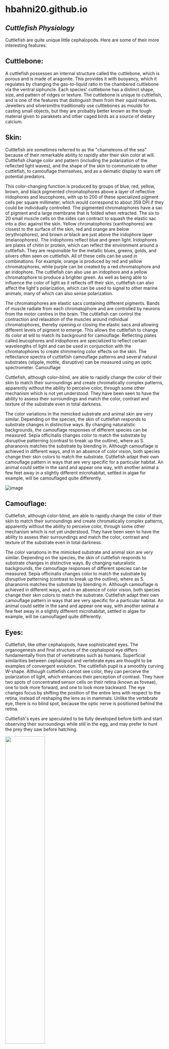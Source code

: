 # hbahni20.github.io
*Cuttlefish Physiology*
--
Cuttlefish are quite unique little cephalopods. Here are some of their more interesting features:

Cuttlebone:
--
A cuttlefish possesses an internal structure called the cuttlebone, which is porous and is made of aragonite. This provides it with buoyancy, which it regulates by changing the gas-to-liquid ratio in the chambered cuttlebone via the ventral siphuncle. Each species' cuttlebone has a distinct shape, size, and pattern of ridges or texture. The cuttlebone is unique to cuttlefish, and is one of the features that distinguish them from their squid relatives. Jewellers and silversmiths traditionally use cuttlebones as moulds for casting small objects, but they are probably better known as the tough material given to parakeets and other caged birds as a source of dietary calcium.

Skin:
--
Cuttlefish are sometimes referred to as the "chameleons of the sea" because of their remarkable ability to rapidly alter their skin color at will. Cuttlefish change color and pattern (including the polarization of the reflected light waves), and the shape of the skin to communicate to other cuttlefish, to camouflage themselves, and as a deimatic display to warn off potential predators.

This color-changing function is produced by groups of blue, red, yellow, brown, and black pigmented chromatophores above a layer of reflective iridophores and leucophores, with up to 200 of these specialized pigment cells per square millimeter, which would correspond to about 359 DPI if they could be individually controlled. The pigmented chromatophores have a sac of pigment and a large membrane that is folded when retracted. The six to 20 small muscle cells on the sides can contract to squash the elastic sac into a disc against the skin. Yellow chromatophores (xanthophores) are closest to the surface of the skin, red and orange are below (erythrophores), and brown or black are just above the iridophore layer (melanophores). The iridophores reflect blue and green light. Iridophores are plates of chitin or protein, which can reflect the environment around a cuttlefish. They are responsible for the metallic blues, greens, golds, and silvers often seen on cuttlefish. All of these cells can be used in combinations. For example, orange is produced by red and yellow chromatophores, while purple can be created by a red chromatophore and an iridophore. The cuttlefish can also use an iridophore and a yellow chromatophore to produce a brighter green. As well as being able to influence the color of light as it reflects off their skin, cuttlefish can also affect the light's polarization, which can be used to signal to other marine animals, many of which can also sense polarization.

The chromatophores are elastic sacs containing different pigments. Bands of muscle radiate from each chromatophore and are controlled by neurons from the motor centres in the brain. The cuttlefish can control the contraction and relaxation of the muscles around individual chromatophores, thereby opening or closing the elastic sacs and allowing different levels of pigment to emerge. This allows the cuttlefish to change its color at will to match its background for camouflage. Reflecting plates called leucophores and iridophores are specialized to reflect certain wavelengths of light and can be used in conjunction with the chromatophores to create shimmering color effects on the skin. The reflectance spectra of cuttlefish camouflage patterns and several natural substrates (stipple, mottle, disruptive) can be measured using an optic spectrometer.
Camouflage

Cuttlefish, although color-blind, are able to rapidly change the color of their skin to match their surroundings and create chromatically complex patterns, apparently without the ability to perceive color, through some other mechanism which is not yet understood. They have been seen to have the ability to assess their surroundings and match the color, contrast and texture of the substrate even in total darkness.

The color variations in the mimicked substrate and animal skin are very similar. Depending on the species, the skin of cuttlefish responds to substrate changes in distinctive ways. By changing naturalistic backgrounds, the camouflage responses of different species can be measured. Sepia officinalis changes color to match the substrate by disruptive patterning (contrast to break up the outline), where as S. pharanonis matches the substrate by blending in. Although camouflage is achieved in different ways, and in an absence of color vision, both species change their skin colors to match the substrate. Cuttlefish adapt their own camouflage pattern in ways that are very specific for a particular habitat. An animal could settle in the sand and appear one way, with another animal a few feet away in a slightly different microhabitat, settled in algae for example, will be camouflaged quite differently.

![image](https://user-images.githubusercontent.com/114001947/192844658-25d7ed25-ad6c-4f3c-8587-0e4c8f628a16.png)

Camouflage:
--
Cuttlefish, although color-blind, are able to rapidly change the color of their skin to match their surroundings and create chromatically complex patterns, apparently without the ability to perceive color, through some other mechanism which is not yet understood. They have been seen to have the ability to assess their surroundings and match the color, contrast and texture of the substrate even in total darkness.

The color variations in the mimicked substrate and animal skin are very similar. Depending on the species, the skin of cuttlefish responds to substrate changes in distinctive ways. By changing naturalistic backgrounds, the camouflage responses of different species can be measured. Sepia officinalis changes color to match the substrate by disruptive patterning (contrast to break up the outline), where as S. pharanonis matches the substrate by blending in. Although camouflage is achieved in different ways, and in an absence of color vision, both species change their skin colors to match the substrate. Cuttlefish adapt their own camouflage pattern in ways that are very specific for a particular habitat. An animal could settle in the sand and appear one way, with another animal a few feet away in a slightly different microhabitat, settled in algae for example, will be camouflaged quite differently.

Eyes:
--
Cuttlefish, like other cephalopods, have sophisticated eyes. The organogenesis and final structure of the cephalopod eye differs fundamentally from that of vertebrates such as humans. Superficial similarities between cephalopod and vertebrate eyes are thought to be examples of convergent evolution. The cuttlefish pupil is a smoothly curving W-shape. Although cuttlefish cannot see color, they can perceive the polarization of light, which enhances their perception of contrast. They have two spots of concentrated sensor cells on their retina (known as foveae), one to look more forward, and one to look more backward. The eye changes focus by shifting the position of the entire lens with respect to the retina, instead of reshaping the lens as in mammals. Unlike the vertebrate eye, there is no blind spot, because the optic nerve is positioned behind the retina.

Cuttlefish's eyes are speculated to be fully developed before birth and start observing their surroundings while still in the egg, and may prefer to hunt the prey they saw before hatching.

<img src="https://user-images.githubusercontent.com/114001947/192846040-6a21e789-1c24-4591-a548-753fd54f03f2.png" width=50% height=50%>

Suckers:
--
The suckers of cuttlefish extend most of the length of their arms and along the distal portion of their tentacles.

Circulation:
--
The blood of a cuttlefish is an unusual shade of green-blue because it uses the copper-containing protein hemocyanin to carry oxygen instead of the red, iron-containing protein hemoglobin found in vertebrates' blood. The blood is pumped by three separate hearts: two branchial hearts pump blood to the cuttlefish's pair of gills (one heart for each), and the third pumps blood around the rest of the body. Cuttlefish blood must flow more rapidly than that of most other animals because hemocyanin carries substantially less oxygen than hemoglobin.

Ink:
--
Cuttlefish have ink, like squid and octopus species, which they use to help evade predators. This ink is stored inside an ink sac.

Toxicity:
--
Like octopuses and some squid, all cuttlefish have neurotoxins produced by bacteria in their saliva.

The muscles of Metasepia pfefferi (the Flamboyant Cuttlefish) contain a highly toxic compound that is yet to be identified. Mark Norman with Museum Victoria in Victoria, Australia, has shown the toxin to be as lethal as that of a fellow cephalopod, the blue-ringed octopus.
--


# *Cuttlefish Ecology*

I see you’re interested in a few more of the particulars about cuttlefish. Here’s a bit more info for ya:

Diet:
--
Cuttlefish use their camouflage to hunt and sneak up on their prey. They swim at the bottom, where shrimp and crabs are found and shoot out a jet of water to uncover the prey buried in the sand. Then when the prey tries to get away, the cuttlefish open their eight arms and shoot out two long feeding tentacles to grab them. On the end of each, a pad covered in suckers grabs and pulls prey toward its beak, where it gets paralyzed by poison and then eaten.

Range and Habitat:
--
Family Sepiidae, which contains all cuttlefishes, inhabit tropical/temperate ocean waters. They are mostly shallow-water animals, although they are known to go to depths of about 600 m (2,000 ft). They have an unusual biogeographic pattern: totally absent from the Americas, but present along the coasts of East and South Asia, Western Europe, and the Mediterranean, as well as all coasts of Africa and Australia. By the time the family evolved, ostensibly in the Old World, the North Atlantic possibly had become too cold and deep for these warm-water species to cross.

Mating:
--
Male cuttlefish challenge one another for dominance and the best den during mating season. During this challenge, no direct contact is usually made. The animals threaten each other until one of them backs down and swims away.

Eventually, the larger male cuttlefish mate with the females by grabbing them with their tentacles, turning the female so that the two animals are face-to-face, then using a specialized tentacle to insert sperm sacs into an opening near the female's mouth. The male then guards the female until she lays the eggs a few hours later.

On occasion, a large competitor arrives to threaten the male cuttlefish. In these instances, the male will first attempt to intimidate the other fish. If the competitor does not flee, the male will eventually attack it to force it away, and the confrontation turns physical. The cuttlefish that can paralyze the other first by forcing it near its mouth would win the fight, and the female.

Since there are roughly four or five (sometimes as high as ten) males for every female, this kind of behavior is inevitable.

Since cuttlefish are indeterminate growers, small cuttlefish always have a chance at finding a mate the next year, when they are bigger.

Additionally, cuttlefish unable to win in a direct confrontation with a guard male have been observed employing several other tactics to acquire a mate. The most successful of these methods is also one of the most remarkable; smaller cuttlefish will use their camouflage abilities to disguise themselves as a female cuttlefish. Changing their coloration, hiding their extra arms (males have four pairs, females only have three), and even pretending to be holding an egg sack, disguised males are able to swim past the larger guard male and mate with the female. Female cuttlefish will mate with several males, storing the sperm and later deciding which one to fertilize the eggs with; studies show that females will more often choose the males that employed this mating trick. This may be an adaptation in order to select for greater intellige

[<img src="https://i.ytimg.com/vi/Hc79sDi3f0U/maxresdefault.jpg" width="50%">](https://www.youtube.com/watch?v=SjLapY8mPI4)

<div align="center">
      <a href="https://www.youtube.com/embed/SjLapY8mPI4">
     <img 
      src="https://www.youtube.com/embed/SjLapY8mPI4/0.jpg" 
      alt="The Fascinating Cuttlefish" 
      style="width:100%;">
      </a>
    </div>
